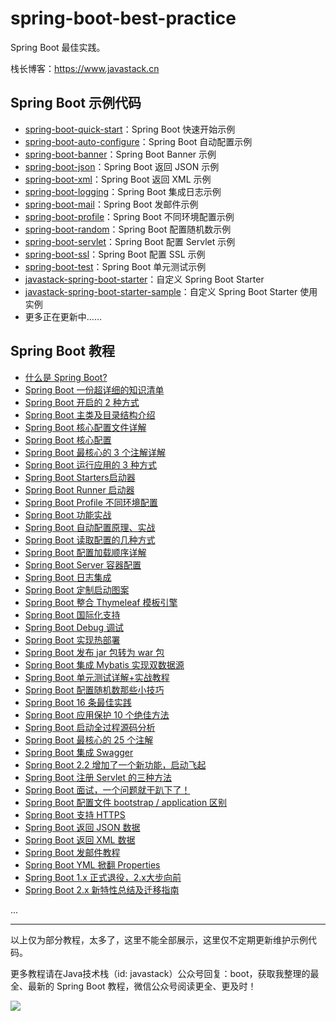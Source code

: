 # spring-boot-best-practice

Spring Boot 最佳实践。

栈长博客：https://www.javastack.cn

## Spring Boot 示例代码

- [spring-boot-quick-start](https://github.com/javastacks/spring-boot-best-practice/tree/master/spring-boot-quick-start)：Spring Boot 快速开始示例
- [spring-boot-auto-configure](https://github.com/javastacks/spring-boot-best-practice/tree/master/spring-boot-auto-configure)：Spring Boot 自动配置示例
- [spring-boot-banner](https://github.com/javastacks/spring-boot-best-practice/tree/master/spring-boot-banner)：Spring Boot Banner 示例
- [spring-boot-json](https://github.com/javastacks/spring-boot-best-practice/tree/master/spring-boot-json)：Spring Boot 返回 JSON 示例
- [spring-boot-xml](https://github.com/javastacks/spring-boot-best-practice/tree/master/spring-boot-xml)：Spring Boot 返回 XML 示例
- [spring-boot-logging](https://github.com/javastacks/spring-boot-best-practice/tree/master/spring-boot-logging)：Spring Boot 集成日志示例
- [spring-boot-mail](https://github.com/javastacks/spring-boot-best-practice/tree/master/spring-boot-mail)：Spring Boot 发邮件示例
- [spring-boot-profile](https://github.com/javastacks/spring-boot-best-practice/tree/master/spring-boot-profile)：Spring Boot 不同环境配置示例
- [spring-boot-random](https://github.com/javastacks/spring-boot-best-practice/tree/master/spring-boot-random)：Spring Boot 配置随机数示例
- [spring-boot-servlet](https://github.com/javastacks/spring-boot-best-practice/tree/master/spring-boot-servlet)：Spring Boot 配置 Servlet 示例
- [spring-boot-ssl](https://github.com/javastacks/spring-boot-best-practice/tree/master/spring-boot-ssl)：Spring Boot 配置 SSL 示例
- [spring-boot-test](https://github.com/javastacks/spring-boot-best-practice/tree/master/spring-boot-test)：Spring Boot 单元测试示例
- [javastack-spring-boot-starter](https://github.com/javastacks/spring-boot-best-practice/tree/master/javastack-spring-boot-starter)：自定义 Spring Boot Starter
- [javastack-spring-boot-starter-sample](https://github.com/javastacks/spring-boot-best-practice/tree/master/javastack-spring-boot-starter-sample)：自定义 Spring Boot Starter 使用实例
- 更多正在更新中……

## Spring Boot 教程

- [什么是 Spring Boot?](https://mp.weixin.qq.com/s/jWLcPxTg9bH3D9_7qbYbfw)
- [Spring Boot 一份超详细的知识清单](https://mp.weixin.qq.com/s/1yxsCD3IxopIWYceA54Ayw)
- [Spring Boot 开启的 2 种方式](https://mp.weixin.qq.com/s/PYM_iV-u3dPMpP3MNz7Hig)
- [Spring Boot 主类及目录结构介绍](https://mp.weixin.qq.com/s/auJGrOFVGlH8uzdk9SIHPw)
- [Spring Boot 核心配置文件详解](https://mp.weixin.qq.com/s/BzXNfBzq-2TOCbiHG3xcsQ)
- [Spring Boot 核心配置](https://mp.weixin.qq.com/s/H144Kq4-A2Jlz1ijcQJURA)
- [Spring Boot 最核心的 3 个注解详解](https://mp.weixin.qq.com/s/kNvy_0jb4oJtYdaxryq5xg)
- [Spring Boot 运行应用的 3 种方式](https://mp.weixin.qq.com/s/lZsQnvlR38TLuV--D3F7Ag)
- [Spring Boot Starters启动器](https://mp.weixin.qq.com/s/9HJVGlplze5p0eBayvhFCA)
- [Spring Boot Runner 启动器](https://mp.weixin.qq.com/s/WeO2kJLV6LKez56T5GG35Q)
- [Spring Boot Profile 不同环境配置](https://mp.weixin.qq.com/s/K0kdQwoo2t5FDsTUJttSAA)
- [Spring Boot 功能实战](https://mp.weixin.qq.com/s/rrpXE8PnYdilsCQf2J3w9w)
- [Spring Boot 自动配置原理、实战](https://mp.weixin.qq.com/s/gs2zLSH6m9ijO0-pP2sr9Q)
- [Spring Boot 读取配置的几种方式](https://mp.weixin.qq.com/s/aen2PIh0ut-BSHad-Bw7hg)
- [Spring Boot 配置加载顺序详解](https://mp.weixin.qq.com/s/tFrRMM25LVE_2AG23lK5qQ)
- [Spring Boot Server 容器配置](https://mp.weixin.qq.com/s/aEghlvBHE9rpfsAjiq1Kfw)
- [Spring Boot 日志集成](https://mp.weixin.qq.com/s/OAyzUNIgBPkPVCy23gh-WA)
- [Spring Boot 定制启动图案](https://mp.weixin.qq.com/s/-Fy5A6LP1n2DMdPPsa5oVg)
- [Spring Boot 整合 Thymeleaf 模板引擎](https://mp.weixin.qq.com/s/zqyy_kmF0hkJrdhE-mjzlA)
- [Spring Boot 国际化支持](https://mp.weixin.qq.com/s/NSmxsn242T5pUaGp2ncvow)
- [Spring Boot Debug 调试](https://mp.weixin.qq.com/s/xLaxWFQw5ZLnR-z-5Zz2Rg)
- [Spring Boot 实现热部署](https://mp.weixin.qq.com/s/uv8jIztilO_QvGc7qGhSAA)
- [Spring Boot 发布 jar 包转为 war 包](https://mp.weixin.qq.com/s/RQAPIwQJ2jMmlcM76LJhSQ)
- [Spring Boot 集成 Mybatis 实现双数据源](https://mp.weixin.qq.com/s/nRTsbZRgT92ZcXQLkEzaSA)
- [Spring Boot 单元测试详解+实战教程](https://mp.weixin.qq.com/s/6vLJC-zPbwwlT7eXo3_Zww)
- [Spring Boot 配置随机数那些小技巧](https://mp.weixin.qq.com/s/UJRcejQaBVLIcblLD-fkMQ)
- [Spring Boot 16 条最佳实践](https://mp.weixin.qq.com/s/2-MZ5KVlKMyxt6bWlDeW7Q)
- [Spring Boot 应用保护 10 个绝佳方法](https://mp.weixin.qq.com/s/HG4_StZyNCoWx02mUVCs1g)
- [Spring Boot 启动全过程源码分析](https://mp.weixin.qq.com/s/iMPXjuKRKT5lMZ4oVSp4Ww)
- [Spring Boot 最核心的 25 个注解](https://mp.weixin.qq.com/s/lOA9djEptJyZ2sm93nxr-Q)
- [Spring Boot 集成 Swagger](https://mp.weixin.qq.com/s/C6sihvoTdGelnZFIubituA)
- [Spring Boot 2.2 增加了一个新功能，启动飞起](https://mp.weixin.qq.com/s/-9WzbjV8fT5TcjeePaagJg)
- [Spring Boot 注册 Servlet 的三种方法](https://mp.weixin.qq.com/s/oYEybZmxllGVbml1a5BPNw)
- [Spring Boot 面试，一个问题就干趴下了！](https://mp.weixin.qq.com/s/bwEUjGpanaepY7YqB0eFFQ)
- [Spring Boot 配置文件 bootstrap / application 区别](https://mp.weixin.qq.com/s/cKZe5AY5TMYOLWgRZ9Brpg)
- [Spring Boot 支持 HTTPS](https://mp.weixin.qq.com/s/JAFBb7Wf34b2TM4F7ZoloQ)
- [Spring Boot 返回 JSON 数据](https://mp.weixin.qq.com/s/cFztjzQttMwBQJqAowUZ2A)
- [Spring Boot 返回 XML 数据](https://mp.weixin.qq.com/s/hQNRuNFmx8hDymYuSvKACA)
- [Spring Boot 发邮件教程](https://mp.weixin.qq.com/s/JclkM4weUxQrMMZi33GFSA)
- [Spring Boot YML 掀翻 Properties](https://mp.weixin.qq.com/s/jCvtSI46tqYGipfldHcUvQ)
- [Spring Boot 1.x 正式退役，2.x大步向前](https://mp.weixin.qq.com/s/EXPNMLpwMeDueCmfiHSSew)
- [Spring Boot 2.x 新特性总结及迁移指南](https://mp.weixin.qq.com/s/-WWBvWpD0Prib02XoU1sjw)

...

---

以上仅为部分教程，太多了，这里不能全部展示，这里仅不定期更新维护示例代码。

更多教程请在Java技术栈（id: javastack）公众号回复：boot，获取我整理的最全、最新的 Spring Boot 教程，微信公众号阅读更全、更及时！

![](http://img.javastack.cn/18-11-16/79719805.jpg)



